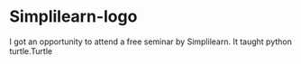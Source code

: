 # Simplilearn-logo
I got an opportunity to attend a free seminar by Simplilearn. It taught python turtle.Turtle


